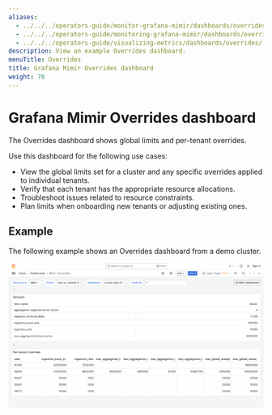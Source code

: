 ```yaml
---
aliases:
  - ../../../operators-guide/monitor-grafana-mimir/dashboards/overrides/
  - ../../../operators-guide/monitoring-grafana-mimir/dashboards/overrides/
  - ../../../operators-guide/visualizing-metrics/dashboards/overrides/
description: View an example Overrides dashboard.
menuTitle: Overrides
title: Grafana Mimir Overrides dashboard
weight: 70
---
```


# Grafana Mimir Overrides dashboard

The Overrides dashboard shows global limits and per-tenant overrides.

Use this dashboard for the following use cases:

- View the global limits set for a cluster and any specific overrides applied to individual tenants.
- Verify that each tenant has the appropriate resource allocations.
- Troubleshoot issues related to resource constraints.
- Plan limits when onboarding new tenants or adjusting existing ones.

## Example

The following example shows an Overrides dashboard from a demo cluster.

![Grafana Mimir overrides dashboard](mimir-overrides.png)
